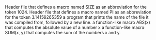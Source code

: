 Header file that defines a macro named SIZE as an abbreviation for the token 1024. Header file that defines a macro named PI as an abbreviation for the token 3.14159265359 a program that prints the name of the file it was compiled from, followed by a new line. a function-like macro ABS(x) that computes the absolute value of a number x a function-like macro SUM(x, y) that computes the sum of the numbers x and y.
